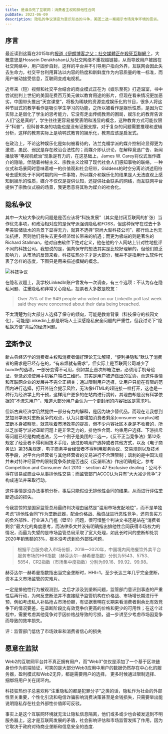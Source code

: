 ```yaml
---
title: 是谁杀死了互联网：消费者主权和排他性合同
pubDate: 2023-06-09
description: 隐私的争议演变为意识形态的斗争，美团二选一案揭示市场竞争环境的恶劣。
---
```


## 序言

最近读到这篇在2015年的[报道《伊朗博客之父：社交媒體正在殺死互聯網？](https://www.hk01.com/article/345?utm_source=01articlecopy&utm_medium=referral)，大概意思是Hossein Derakhshan认为社交网络不重视超链接，从而导致用户被困在社交网络中，用户固步自封，这样的平台并不引导用户指向外界，互联网会因此失去生命力，社交平台利用算法以内容的热度和新鲜度作为内容质量的唯一标准，而用户被动接受信息，互联网变成电视机。

近年来（短）视频和社交平台结合的商业模式正在为《娱乐至死》打造温室，书中尝试批判上世纪的美国花费百万美元做以教育用途的影片，但现在看来情况更加恶劣，中国带头推出“天宫课堂”，将极为稀缺的资源变成娱乐化的节目，很多人将这种节目式的教学看作是吸引学生学习的功能，之所以被看作是娱乐性质，是因为它实际上是弱化了学生的思考能力，它没有走出传统教育的困局，娱乐化的教育告诉人们“这是真的”，学生往往更容易接受表明和浅显的概念，这种教育方式可能仅限于“科普”，但科普本身的功能也是没有证据支撑，对于复杂的问题需要推理和逻辑分析，这样的教育实际上是填鸭式教育的娱乐化，教育应该是启发式。

在政治上，不论这种娱乐化是如何被看待的，法兰克福学派的媒介控制论显得更为激进，愚民、弱民是存在政治合法性的；而媒介即认识论，在解释竞选广告、新闻播放等“电视机统治”现象是有力的，在这基础上，James W. Carey将仪式当作媒介的隐喻，伴随着神秘主义、宗教主义诠释了现代社会人们感知事物的联络，一种仪式和场景同时意味着唯一的价值观和社会纽带，Giddens的时空分离论讲述用符号去感知处于不同时期的同一件事物，所以媒介和娱乐化的结果是人无法直观上感知到娱乐的性质，媒介不仅仅是提供认知，还提供社会联系的网络，而互联网平台提供了宗教仪式般的场景，我更愿意将其称为媒介的社会化。


## 隐私争议

其中一大较大争议的问题是是否应该将“科技发展”（其实是封闭互联网的扩张）当作优先事项，和政治相对应的是保守派强调隐私和FOSS，但这种保守在过去十多年美联储放水的背景下显得无力，就算不选择“崇尚大型科技公司”，那行动上也无法抗拒，否则他们将失去更多经济增长带来的机遇；而更为极端的则是著名的Richard Stallman，他对自由软件下绝对定义，他在他的个人网站上针对性地批评不同的科技公司。我想说的是，偏向保守的想法其实是比较好理解的，但他们缺乏影响力，从市场的反馈来看，科技狂热分子才是大部分，我并不是指用什么软件代表了怎样的态度，下图只是用来描述模糊的概念。

![科技争议](/static/images/Technology-Controversy.png)

在隐私议题上，我学校LinkedIn账户曾发布一次调查，有三个选项：不认为存在隐私问题、注重隐私和非常关心隐私，投票者大多数是校友：

> Over 75% of the 949 people who voted on our LinkedIn poll last week said they were concerned about their data being breached.

不太清楚为何大部分人选择了保守的倾向，可能是教育背景（科技保守的校园文化），可能是Linkedin上都是职场人士深感隐私安全问题的严重性，但我讨论下“隐私换方便”背后的经济问题。

## 垄断争议

新古典经济学的消费者主权和消费者偏好理论无法解释，“便利换隐私”默认了消费者的需求是已经存在的，“有麻烦就有需求”，但实际上是互联网公司减少了bundle的选项，一部分变得不可用，例如禁止首次邮箱注册，必须用手机号验证，登录必须使用手机客户端扫二维码，其实是用户被迫做出的妥协，而这件事情和互联网企业的发展并不完全正相关；通过限制用户选择，让用户只能在有限的范围内进行选择，打开外链会提示风险，无法像HTML的超链接一样打开，这也是一种行为经济学上的干预，这样用户更多的在站内进行跳转，其理由却是没有科学依据的“不流失用户”，难道大部分用户会认为一个更封闭的内容社区是需求吗。

但新古典经济学仍然提供一部分有力的解释，是因为缺少替代品，而现在让我想到芝加哥学派对垄断竞争的观点，认为只要增加消费者剩余(consumer surplus)和垄断本身被察觉，就意味着市场效率的提高，但不少内容社区本身是不收费的，所以芝加哥学派对垄断问题上是非常乏力的，排他性合同、约束用户选择、下游排斥等问题已经是构成违法，另一个例子是美团的二选一，《反不正当竞争法》第12条规定了经营者不得利用技术手段，通过影响用户选择或者其他方式，以及《电子商务法》第35条规定，电子商务平台经营者不得利用服务协议、交易规则以及技术等手段，对平台内经营者与其他经营者的交易进行不合理限制；讽刺的是中国法规并未对特许经营中的限制竞争条款是否违反《反垄断法》作出明确规定，参考Competition and Consumer Act 2010 - section 47 Exclusive dealing：公司不得在贸易或商业中从事排他性交易；而监管部门ACCC认为只有“大大减少竞争”才构成违法并采取行动。

这件事情是没办法事前分析，事后只能假设无排他性合同的结果，从而进行评估垄断造成的损失。

令我震惊的是国家监管总局最终判决理由居然是“滥用市场支配地位”，而不是单独考虑“排他性合同”作为垄断武器，配合价格战、融资战进行恶性竞争，还包含买方的负外部性、行业进入门槛（壁垒）问题，很可惜整个判决文书还是站在“消费者剩余”最大化的角度思考，而法律条文并没有明确指出排他性合同获得市场权力的情况，而最为失望的是市场监管总局采取了宽大处理，如此长时间的垄断却处罚2020年销售额的3%，根本没考虑到负外部性问题，




> 根据平台服务收入市场份额，2018—2020年，中国境内网络餐饮外卖平台服务市场的HHI指数（赫芬达尔—赫希曼指数）分别为5543、5753、5854，CR2指数（市场集中度指数）分别为99.16、99.92、99.98。

赫芬达尔—赫希曼指数指出当完全垄断时，HHI=1，至少长达三年几乎完全垄断，资本主义市场监管的灾难片。


一定是排他性行为被观测到，之后才涉及到垄断问题，监管部门意识到事态的严重性后再行动，为何反垄断法并不直接赋予监管机构在价格战、市场增长期进行干预，例如考虑私人补贴抢占市场份额，有证据表明在长期来看消费者剩余比有效竞争下的情况要差，在垄断阶段比有效竞争价更高的价格和更少的可用性；在这个过程中，需要考虑其他竞争对手因价格战导致的亏损，退一步讲至少考虑市场因竞争而导致的效率损失。

评：监管部门低估了市场效率和消费者信心的损失


## 愿意在监狱

Web2的互联网平台并不真正拥有用户，而“Web3”仅仅是添加了一个基于区块链身份作为前端验证，可笑的是大部分Web3应用中用户的数据仍然存在中心化的服务器，盈利模式和Web2无异，都是需要用户的选择， 更多时候通过限制选择、捆绑将用户关在闭环内。

科技狂热份子总喜欢称“注重隐私的都是犯罪分子”之类的话，隐私作为社会的外部性至关重要，个性化引流和电信诈骗影响消费决策甚至是金钱损失，只需要举出能说明隐私存在社会外部性价值即可反驳。

事实上是这个互联网环境就无法让隐私信息隔离，他们或多或少也会被发送到不明服务器上，这才是互联网发展的矛盾，社会影响评估和市场监管发挥了作用，因为它取决于政府对待商业垄断和信息安全的态度.